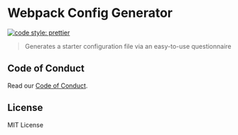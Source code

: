 # Webpack Config Generator

[![code style: prettier](https://img.shields.io/badge/code_style-prettier-ff69b4.svg?style=flat-square)](https://github.com/prettier/prettier)

> Generates a starter configuration file via an easy-to-use questionnaire

## Code of Conduct

Read our [Code of Conduct](CODE-OF-CONDUCT.md).

## License

MIT License
